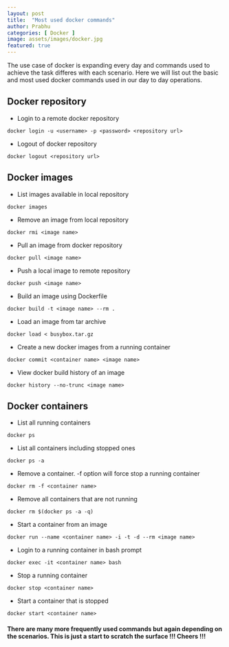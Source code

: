 ```yaml
---
layout: post
title:  "Most used docker commands"
author: Prabhu
categories: [ Docker ]
image: assets/images/docker.jpg
featured: true
---
```


The use case of docker is expanding every day and commands used to achieve the task differes with each scenario. Here we will list out the basic and most used docker commands used in our day to day operations.

## Docker repository

* Login to a remote docker repository

```
docker login -u <username> -p <password> <repository url>
```

* Logout of docker repository

```
docker logout <repository url>
```

## Docker images

* List images available in local repository

```
docker images
```

* Remove an image from local repository

```
docker rmi <image name>
```

* Pull an image from docker repository

```
docker pull <image name>
```

* Push a local image to remote repository
```
docker push <image name>
```

* Build an image using Dockerfile

```
docker build -t <image name> --rm .
```

* Load an image from tar archive

```
docker load < busybox.tar.gz
```

* Create a new docker images from a running container

```
docker commit <container name> <image name>
```

* View docker build history of an image

```
docker history --no-trunc <image name>
```

## Docker containers

* List all running containers

```
docker ps
```

* List all containers including stopped ones

```
docker ps -a
```

* Remove a container. -f option will force stop a running container 

```
docker rm -f <container name>
```

* Remove all containers that are not running

```
docker rm $(docker ps -a -q)
```

* Start a container from an image

```
docker run --name <container name> -i -t -d --rm <image name>
```

* Login to a running container in bash prompt

```
docker exec -it <container name> bash
```

* Stop a running container

```
docker stop <container name>
```

* Start a container that is stopped

```
docker start <container name>
```


#### There are many more frequently used commands but again depending on the scenarios. This is just a start to scratch the surface !!! Cheers !!!
